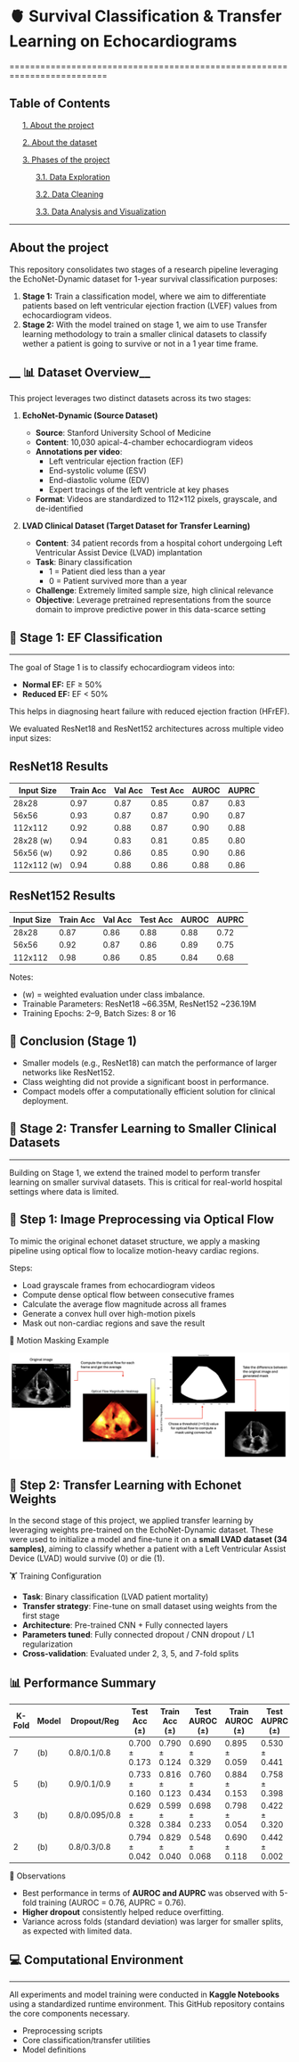 # 🫀 Survival Classification & Transfer Learning on Echocardiograms
=========================================================================
## __Table of Contents__ ##
<ul>

[1. About the project](#about-the-project)

[2. About the dataset](#dataset-overview)

[3. Phases of the project](#phases-of-the-project)

<ul>

  [3.1. Data Exploration](#1-data-exploration)

  [3.2. Data Cleaning](#2-data-cleaning)

  [3.3. Data Analysis and Visualization](#3-data-analysis-and-visualization)

</ul>

</ul>
<hr>

## __About the project__ ##

This repository consolidates two stages of a research pipeline leveraging the EchoNet-Dynamic dataset for 1-year survival classification purposes:

1. **Stage 1:** Train a classification model, where we aim to differentiate patients based on left ventricular ejection fraction (LVEF) values from echocardiogram videos.
2. **Stage 2:** With the model trained on stage 1, we aim to use Transfer learning methodology to train a smaller clinical datasets to classify wether a patient is going to survive or not in a 1 year time frame.

## __ 📊 Dataset Overview__ ##

This project leverages two distinct datasets across its two stages:

1. **EchoNet-Dynamic (Source Dataset)**  
   - **Source**: Stanford University School of Medicine  
   - **Content**: 10,030 apical-4-chamber echocardiogram videos  
   - **Annotations per video**:
     - Left ventricular ejection fraction (EF)
     - End-systolic volume (ESV)
     - End-diastolic volume (EDV)
     - Expert tracings of the left ventricle at key phases
   - **Format**: Videos are standardized to 112×112 pixels, grayscale, and de-identified

2. **LVAD Clinical Dataset (Target Dataset for Transfer Learning)**  
   - **Content**: 34 patient records from a hospital cohort undergoing Left Ventricular Assist Device (LVAD) implantation  
   - **Task**: Binary classification  
     - 1 = Patient died less than a year 
     - 0 = Patient survived more than a year
   - **Challenge**: Extremely limited sample size, high clinical relevance  
   - **Objective**: Leverage pretrained representations from the source domain to improve predictive power in this data-scarce setting


## __🎯 Stage 1: EF Classification__ ## 
------------------------------

The goal of Stage 1 is to classify echocardiogram videos into:

- **Normal EF:** EF ≥ 50%
- **Reduced EF:** EF < 50%

This helps in diagnosing heart failure with reduced ejection fraction (HFrEF).

We evaluated ResNet18 and ResNet152 architectures across multiple video input sizes:

ResNet18 Results
----------------
| Input Size    | Train Acc | Val Acc | Test Acc | AUROC | AUPRC |
|---------------|-----------|---------|----------|--------|--------|
| 28x28         | 0.97      | 0.87    | 0.85     | 0.87   | 0.83   |
| 56x56         | 0.93      | 0.87    | 0.87     | 0.90   | 0.87   |
| 112x112       | 0.92      | 0.88    | 0.87     | 0.90   | 0.88   |
| 28x28 (w)     | 0.94      | 0.83    | 0.81     | 0.85   | 0.80   |
| 56x56 (w)     | 0.92      | 0.86    | 0.85     | 0.90   | 0.86   |
| 112x112 (w)   | 0.94      | 0.88    | 0.86     | 0.88   | 0.86   |

ResNet152 Results
-----------------
| Input Size    | Train Acc | Val Acc | Test Acc | AUROC | AUPRC |
|---------------|-----------|---------|----------|--------|--------|
| 28x28         | 0.87      | 0.86    | 0.88     | 0.88   | 0.72   |
| 56x56         | 0.92      | 0.87    | 0.86     | 0.89   | 0.75   |
| 112x112       | 0.98      | 0.86    | 0.85     | 0.84   | 0.68   |

Notes:
- (w) = weighted evaluation under class imbalance.
- Trainable Parameters: ResNet18 ~66.35M, ResNet152 ~236.19M
- Training Epochs: 2–9, Batch Sizes: 8 or 16

📌 Conclusion (Stage 1)
-----------------------

- Smaller models (e.g., ResNet18) can match the performance of larger networks like ResNet152.
- Class weighting did not provide a significant boost in performance.
- Compact models offer a computationally efficient solution for clinical deployment.

## __🧠 Stage 2: Transfer Learning to Smaller Clinical Datasets__ ## 
-----------------------------------------------------------

Building on Stage 1, we extend the trained model to perform transfer learning on smaller survival datasets. This is critical for real-world hospital settings where data is limited.

🧹 Step 1: Image Preprocessing via Optical Flow
-----------------------------------------------

To mimic the original echonet dataset structure, we apply a masking pipeline using optical flow to localize motion-heavy cardiac regions.

Steps:
- Load grayscale frames from echocardiogram videos
- Compute dense optical flow between consecutive frames
- Calculate the average flow magnitude across all frames
- Generate a convex hull over high-motion pixels
- Mask out non-cardiac regions and save the result

📸 Motion Masking Example

![LV Optical Flow Masking](images/optical_flow_masking_example.png)

🧠 Step 2: Transfer Learning with Echonet Weights 
-----------------------------------------------

In the second stage of this project, we applied transfer learning by leveraging weights pre-trained on the EchoNet-Dynamic dataset. These were used to initialize a model and fine-tune it on a **small LVAD dataset (34 samples)**, aiming to classify whether a patient with a Left Ventricular Assist Device (LVAD) would survive (0) or die (1).

🏋️ Training Configuration

- **Task**: Binary classification (LVAD patient mortality)
- **Transfer strategy**: Fine-tune on small dataset using weights from the first stage
- **Architecture**: Pre-trained CNN + Fully connected layers
- **Parameters tuned**: Fully connected dropout / CNN dropout / L1 regularization
- **Cross-validation**: Evaluated under 2, 3, 5, and 7-fold splits

📊 Performance Summary
-----------------------------------------------

|   K-Fold | Model   | Dropout/Reg   | Test Acc (±)   | Train Acc (±)   | Test AUROC (±)   | Train AUROC (±)   | Test AUPRC (±)   | Train AUPRC (±)   |
|----------|---------|---------------|----------------|-----------------|------------------|-------------------|------------------|-------------------|
|        7 | (b)     | 0.8/0.1/0.8   | 0.700 ± 0.173  | 0.790 ± 0.124   | 0.690 ± 0.329    | 0.895 ± 0.059     | 0.530 ± 0.441    | 0.719 ± 0.086     |
|        5 | (b)     | 0.9/0.1/0.9   | 0.733 ± 0.160  | 0.816 ± 0.123   | 0.760 ± 0.434    | 0.884 ± 0.153     | 0.758 ± 0.398    | 0.720 ± 0.243     |
|        3 | (b)     | 0.8/0.095/0.8 | 0.629 ± 0.328  | 0.599 ± 0.384   | 0.698 ± 0.233    | 0.798 ± 0.054     | 0.422 ± 0.320    | 0.617 ± 0.053     |
|        2 | (b)     | 0.8/0.3/0.8   | 0.794 ± 0.042  | 0.829 ± 0.040   | 0.548 ± 0.068    | 0.690 ± 0.118     | 0.442 ± 0.002    | 0.455 ± 0.267     |

📌 Observations

- Best performance in terms of **AUROC and AUPRC** was observed with 5-fold training (AUROC = 0.76, AUPRC = 0.76).
- **Higher dropout** consistently helped reduce overfitting.
- Variance across folds (standard deviation) was larger for smaller splits, as expected with limited data.


## __💻 Computational Environment__ ## 
----------------------------

All experiments and model training were conducted in **Kaggle Notebooks** using a standardized runtime environment. This GitHub repository contains the core components necessary.
- Preprocessing scripts
- Core classification/transfer utilities
- Model definitions
